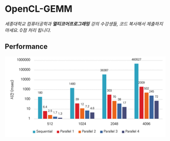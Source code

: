 # OpenCL-GEMM

*세종대학교 컴퓨터공학과 **멀티코어프로그래밍** 강의 수강생들, 코드 복사해서 제출하지 마세요. 0점 처리 됩니다.*

## Performance

![Performance](./assets/performance.png)
